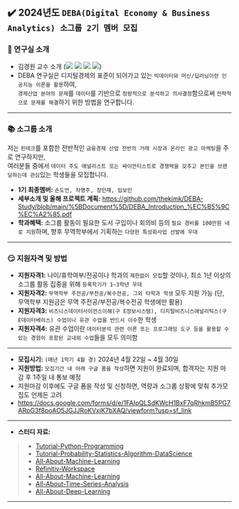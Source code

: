 ## ✔️ 2024년도 `DEBA(Digital Economy & Business Analytics) 소그룹 2기 멤버 모집`

### :office: 연구실 소개
- 김경원 교수 소개 (<a href="https://sites.google.com/view/thekimk" target="_blank"><img src="https://img.shields.io/badge/Homepage-4285F4?style=flat-square&logo=Google&logoColor=white"/></a> <a href="https://scholar.google.com/citations?hl=ko&user=nHPe-4UAAAAJ&view_op=list_works&sortby=pubdate" target="_blank"><img src="https://img.shields.io/badge/Google Scholar-4285F4?style=flat-square&logo=Google Scholar&logoColor=white"/></a> <a href="https://www.youtube.com/channel/UCEYxJNI5dhnn_CdC9BEWTuA" target="_blank"><img src="https://img.shields.io/badge/YouTube-FF0000?style=flat-square&logo=YouTube&logoColor=white"/></a> <a href="https://github.com/thekimk" target="_blank"><img src="https://img.shields.io/badge/Github-181717?style=flat-square&logo=Github&logoColor=white"/></a>)
- DEBA 연구실은 디지털경제의 표준이 되어가고 있는 `빅데이터와 머신/딥러닝이란 인공지능 이론을 활용`하여,     
`경제산업 분야의 문제`를 `데이터`를 기반으로 `정량적으로 분석하고 의사결정`함으로써 `전략적으로 문제를 해결`하기 위한 방법을 연구합니다.    

---

### :books: 소그룹 소개
저는 `핀테크`를 포함한 전반적인 `금융경제 산업 전반의 거래 시장과 온라인 광고 마케팅`을 주로 연구하지만,     
여러분들 중에서 `데이터 주도 애널리스트 또는 싸이언티스트로 경쟁력을 갖추고 본인을 브랜딩하는데 관심`있는 학생들을 모집합니다.

- **1기 최종멤버:** `손도언, 차명주, 장민재, 임보민`
- **세부소개 및 올해 프로젝트 계획:** https://github.com/thekimk/DEBA-Study/blob/main/%5BDocument%5D/DEBA_Introduction_%EC%B5%9C%EC%A2%85.pdf
- **학과혜택:** 소그룹 활동이 필요한 도서 구입이나 회의비 등의 `필요 경비를 100만원 내로 지원`하며, 향후 무역학부에서 기획하는 `다양한 특성화사업 선발에 우대`
  
---

### :smirk: 지원자격 및 방법

- **지원자격1:** 나이/휴학여부/전공이나 학과의 `제한없이 모집`할 것이나, 최소 1년 이상의 소그룹 활동 집중을 위해 `등록학기가 1~3학년 우대`
- **지원자격2:** `무역학부 주전공/부전공/복수전공, 그외 타학과 학생` 모두 지원 가능 (단, 무역학부 지원금은 무역 주전공/부전공/복수전공 학생에만 활용)
- **지원자격3:** `비즈니스데이터사이언스이해(구 E정보시스템), 디지털비즈니스애널리틱스(구 E데이터베이스) 수업이나 유관 수업을 반드시 이수`한 학생
- **지원자격4:** 유관 수업이란 `데이터분석 관련 이론 또는 프로그래밍 도구 등을 활용할 수 있는 경험이 포함된 교내외 수업`들을 모두 의미함

---

- **모집시기:** `(매년 1학기 4월 경)` 2024년 4월 22일 ~ 4월 30일
- **지원방법:** `모집기간 내 아래 구글 폼을 작성`하면 지원이 완료되며, 합격자는 지원 마감 후 1주일 내 통보 예정
- 지원마감 이후에도 구글 폼을 작성 및 신청하면, 역량과 소그룹 상황에 맞춰 추가모집도 언제든 고려
- https://docs.google.com/forms/d/e/1FAIpQLSdKWcH1BxF7qRhkmB5PG7ARpG3f8poAO5JGJJRoKVxjK7bXAQ/viewform?usp=sf_link

---

- **스터디 자료:**
> - [Tutorial-Python-Programming](https://github.com/thekimk/Tutorial-Python-Programming)
> - [Tutorial-Probability-Statistics-Algorithm-DataScience](https://github.com/thekimk/Tutorial-Probability-Statistics-Algorithm-DataScience)
> - [All-About-Machine-Learning](https://github.com/thekimk/All-About-Machine-Learning)
> - [Refinitiv-Workspace](https://github.com/thekimk/Refinitiv-Workspace)
> - [All-About-Machine-Learning](https://github.com/thekimk/All-About-Machine-Learning)
> - [All-About-Time-Series-Analysis](https://github.com/thekimk/All-About-Time-Series-Analysis)
> - [All-About-Deep-Learning](https://github.com/thekimk/All-About-Deep-Learning)

---
